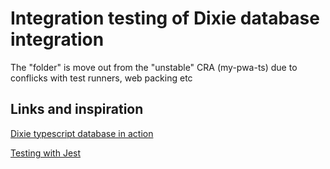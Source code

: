 # Integration testing of Dixie database integration

The "folder" is move out from the "unstable" CRA (my-pwa-ts) due to conflicks with test runners, web packing etc


## Links and inspiration

[Dixie typescript database in action](https://stackblitz.com/edit/typescript-dexie-appdemo?file=index.ts)


[Testing with Jest](https://github.com/andyhaskell/indexeddb-tutorial)
